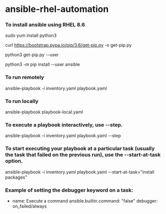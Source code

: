 # ansible-rhel-automation

### To install ansible using RHEL 8.6

sudo yum install python3

curl https://bootstrap.pypa.io/pip/3.6/get-pip.py -o get-pip.py

python3 get-pip.py --user

python3 -m pip install --user ansible

### To run remotely

ansible-playbook -i inventory.yaml playbook.yaml

### To run locally

ansible-playbook playbook-local.yaml


### To execute a playbook interactively, use --step.

ansible-playbook -i inventory.yaml playbook.yaml --step

### To start executing your playbook at a particular task (usually the task that failed on the previous run), use the --start-at-task option.


ansible-playbook -i inventory.yaml playbook.yaml --start-at-task="install packages"


### Example of setting the debugger keyword on a task:

- name: Execute a command
  ansible.builtin.command: "false"
  debugger: on_failed/always